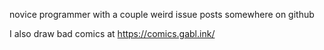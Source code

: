 novice programmer with a couple weird issue posts somewhere on github

I also draw bad comics at https://comics.gabl.ink/
